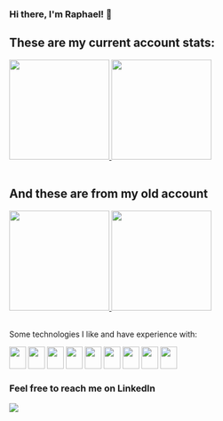 ### Hi there, I'm Raphael! 👋

<!--
**raphaelamadeu/raphaelamadeu** is a ✨ _special_ ✨ repository because its `README.md` (this file) appears on your GitHub profile.

Here are some ideas to get you started:

- 🔭 I’m currently working on ...
- 🌱 I’m currently learning ...
- 👯 I’m looking to collaborate on ...
- 🤔 I’m looking for help with ...
- 💬 Ask me about ...
- 📫 How to reach me: ...
- 😄 Pronouns: ...
- ⚡ Fun fact: ...
-->

## These are my current account stats:

<div width="100%">
  <a href="https://github.com/raphaelamadeu">
  <img height="180em" src="https://github-readme-stats.vercel.app/api?username=raphaelamadeu&show_icons=true&theme=aura&include_all_commits=true&count_private=true"/>
  <img height="180em" src="https://github-readme-stats.vercel.app/api/top-langs/?username=raphaelamadeu&layout=compact&langs_count=7&theme=aura" />
  </a>
</div>

<br />

## And these are from my old account

<div width="100%">
  <a href="https://github.com/raphaelamadeu">
  <img height="180em" src="https://github-readme-stats.vercel.app/api?username=raphaelamadeu-zz&show_icons=true&theme=aura&include_all_commits=true&count_private=true"/>
  <img height="180em" src="https://github-readme-stats.vercel.app/api/top-langs/?username=raphaelamadeu-zz&layout=compact&langs_count=7&theme=aura" />
  </a>
</div>

<br />


Some technologies I like and have experience with:

<div style="display: inline-block;">
  <img width="30" height="40" src="https://cdn.jsdelivr.net/gh/devicons/devicon/icons/javascript/javascript-original.svg" />
  <img width="30" height="40" src="https://cdn.jsdelivr.net/gh/devicons/devicon/icons/react/react-original.svg" />
  <img width="30" height="40" src="https://cdn.jsdelivr.net/gh/devicons/devicon/icons/redux/redux-original.svg" />
  <img width="30" height="40" src="https://cdn.jsdelivr.net/gh/devicons/devicon/icons/nextjs/nextjs-original.svg" />
  <img width="30" height="40" src="https://cdn.jsdelivr.net/gh/devicons/devicon/icons/sass/sass-original.svg" />
  <img width="30" height="40" src="https://cdn.jsdelivr.net/gh/devicons/devicon/icons/typescript/typescript-original.svg" />
  <img width="30" height="40" src="https://cdn.jsdelivr.net/gh/devicons/devicon/icons/nodejs/nodejs-plain.svg" />
  <img width="30" height="40" src="https://cdn.jsdelivr.net/gh/devicons/devicon/icons/storybook/storybook-original.svg" />
  <img width="30" height="40" src="https://cdn.jsdelivr.net/gh/devicons/devicon/icons/vuejs/vuejs-original.svg" />
          
</div>

<br />

### Feel free to reach me on LinkedIn 

<a href="https://www.linkedin.com/in/raphaelamadeu/" target="_blank"><img src="https://img.shields.io/badge/-LinkedIn-%230077B5?style=for-the-badge&logo=linkedin&logoColor=white" target="_blank"></a> 
